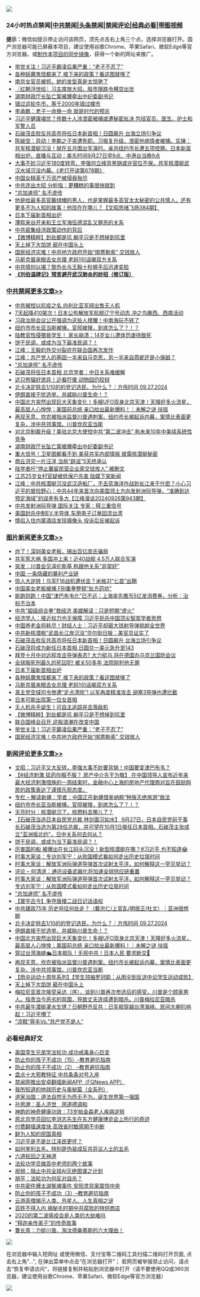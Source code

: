 ![](https://raw.githubusercontent.com/jsvpn/jsproxy/dev/64photo/fqnews-qr.jpg)

<div id="tt">
<h3>24小时热点禁闻|<a href="#%E4%B8%AD%E5%85%B1%E7%A6%81%E9%97%BB%E6%9B%B4%E5%A4%9A%E6%96%87%E7%AB%A0">中共禁闻</a>|<a href="#%E5%9B%BE%E7%89%87%E6%96%B0%E9%97%BB%E6%9B%B4%E5%A4%9A%E6%96%87%E7%AB%A0">头条禁闻</a>|<a href="#%E6%96%B0%E9%97%BB%E8%AF%84%E8%AE%BA%E6%9B%B4%E5%A4%9A%E6%96%87%E7%AB%A0">禁闻评论|<a href="#%E5%BF%85%E7%9C%8B%E7%BB%8F%E5%85%B8%E5%A5%BD%E6%96%87">经典必看</a>|<a href="https://696153.xyz/3" target="_blank">带图视频</a></h3>
<div><b>提示：</b>微信如提示停止访问该网页，须先点击右上角三个点，选择浏览器打开。国产浏览器可能已屏蔽本项目，建议使用谷歌Chrome、苹果Safari、微软Edge等官方浏览器。或<a href="%E5%88%B6%E4%BD%9Cgit%E7%A6%81%E9%97%BB%E9%95%9C%E5%83%8F.md">制作本项目的同步镜像</a>，获得一个新的网址来推广。</div>
<ul>

<li><a href="/topimagenews/20240927/2094420.md">举世关注！习近平霸凌后果严重：“老子不忍了”</a></li>
<li><a href="/topimagenews/20240927/2094467.md">各种妖魔鬼怪都来了 接下来的政策？看这图就够了</a></li>
<li><a href="/cnnews/20240927/2094475.md">南京女官员被抓，她的发型真是太惊艳了</a></li>
<li><a href="/cbnews/20240927/2094437.md">〖红朝浮世绘〗习主席放大招，股市限跌令横空出世</a></li>
<li><a href="/cbnews/20240927/2094550.md">湖南财政厅长坠亡案被爆牵出中纪委副书记</a></li>
<li><a href="/baitai/20240927/2094568.md">错过这轮牛市，等于2000年错过楼市</a></li>
<li><a href="/topimagenews/20240927/2094386.md">李承鹏：老子一命换一命 就是时代的预兆</a></li>
<li><a href="/baitai/20240927/2094461.md">习近平健康堪忧？传数十人涉泄密被捕或遭秘密处决 包括官员、医生、护士和军警人员</a></li>
<li><a href="/topimagenews/20240927/2094604.md">石破茂击败反共高市将任日本新首相！日圆飙升 台海立场引争议</a></li>
<li><a href="/sohnews/20240927/2094567.md">陈破空：异动！李鹏之子突遭免职。习报复升级，泄密他病情者被捕。实锤：共军核潜艇沉没！就在五月围台军演时。亲共纽约市长遭五项控罪。日本新首相出炉。直播与互动：美东时间9月27日早9点、中港台当晚9点</a></li>
<li><a href="/sohnews/20240927/2094493.md">大事不妙习近平180度转弯，李强何立峰背黑锅或许官位不保，共军核潜艇武汉水域沉没内幕。《老灯开讲第678期》</a></li>
<li><a href="/cbnews/20240927/2094421.md">中国女精英千万资产被侵吞殆尽</a></li>
<li><a href="/baitai/20240927/2094614.md">中共连出大招 分析指：更糟糕的事很快就到</a></li>
<li><a href="/comments/20240927/2094652.md">“总加速师” 名不虚传</a></li>
<li><a href="/sohnews/20240927/2094350.md">他是给最多高官戴绿帽的男人，也是掌握最多高官太太秘密的公共情人，还有更多不为人知的故事！他现在在哪儿？【文昭思绪飞扬384期】</a></li>
<li><a href="/topimagenews/20240927/2094494.md">日本下届新首相出炉</a></li>
<li><a href="/sohnews/20240927/2094362.md">薄熙来谷开来和王立军海伍德混乱又罪恶的关系</a></li>
<li><a href="/ssgc/20240927/2094592.md">中共密集经济政策动作的背后</a></li>
<li><a href="/topimagenews/20240927/2094431.md">【微博精粹】到处都是坑 躺平只是不想掉到坑里</a></li>
<li><a href="/comments/20240927/2094453.md">天上掉下大馅饼 砸在中国头上</a></li>
<li><a href="/topimagenews/20240927/2094419.md">国民经济灾难！中共地方政府开始“绑票勒索” 交钱放人</a></li>
<li><a href="/topimagenews/20240927/2094444.md">马斯克眉来眼去女总理 老妈1句话揭双方关系</a></li>
<li><a href="/ccpdope/20240927/2094425.md">中共情何以堪？黎外长与王毅十秒握手后迅速变脸</a></li>
<li><b><a href="/comments/20200207/1272816.md" target="_blank">《刘伯温碑记》预言避开武汉肺炎的妙招（修订版）</a></b></li>
</ul>
</div>

<div class="catlist">
<h3><a href="/cbnews/" target="_blank">中共禁闻</a><span><a href="/cbnews/" target="_blank" rel="nofollow">更多文章>></a></span></h3>
<ul>
<li><a href="/cbnews/20240928/2094818.md" target="_blank">中共被控以抗疫之名 向利比亚军阀出售无人机</a></li>
<li><a href="/cbnews/20240928/2094799.md" target="_blank">7天起降410架次！日本公布解放军航舰辽宁号动态 冲之鸟礁西、西南活动</a></li>
<li><a href="/cbnews/20240928/2094797.md" target="_blank">习政治局会议公开强调为这些人撑腰！中南海玩不转了</a></li>
<li><a href="/comments/20240928/2094745.md" target="_blank">纽约市市长亚当斯被捕，官邸被搜，到底怎么了？！？</a></li>
<li><a href="/cbnews/20240928/2094700.md" target="_blank">陆教官性侵猥亵学生！ 家长崩溃：14岁女儿遭体罚虐待致死</a></li>
<li><a href="/comments/20240928/2094697.md" target="_blank">饼干民调，或成为当下最准民调？！</a></li>
<li><a href="/cbnews/20240928/2094687.md" target="_blank">江峰：王毅的外交分裂症在联合国再次发作</a></li>
<li><a href="/cbnews/20240928/2094686.md" target="_blank">江峰：共产党人的基因一半来自马克思，另一半来自燕妮还是小保姆？</a></li>
<li><a href="/comments/20240927/2094652.md" target="_blank">“总加速师” 名不虚传</a></li>
<li><a href="/cbnews/20240927/2094644.md" target="_blank">石破茂将任日本首相 北京学者：中日关系难缓解</a></li>
<li><a href="/cbnews/20240927/2094643.md" target="_blank">这只熊猫好诡异！近看吓傻 动物园仍狡辩</a></li>
<li><a href="/comments/20240927/2094624.md" target="_blank">北卡决定除去1/10的的登记选民，为什么？｜方伟时间 09.27.2024</a></li>
<li><a href="/comments/20240927/2094611.md" target="_blank">伊朗直接干扰选举，并威胁川普生命！？</a></li>
<li><a href="/comments/20240927/2094600.md" target="_blank">中国北方突然出现巨大天象变化！多艘UFO现身北京天津！天降好多火流星，最高层人心惶惶；美国前总统 亲口给出最新爆料！｜未解之谜 扶摇</a></li>
<li><a href="/comments/20240927/2094569.md" target="_blank">再现天意，坎农被指派监督川普遇刺案。纽约市长被起诉内幕，案情比表面更复杂，涉中共领事馆。川普坎农亚当斯</a></li>
<li><a href="/cbnews/20240927/2094551.md" target="_blank">对北京制裁升级？美驻北京大使控中共“第二波冲击” 称未来10年中美续系统性竞争</a></li>
<li><a href="/cbnews/20240927/2094550.md" target="_blank">湖南财政厅长坠亡案被爆牵出中纪委副书记</a></li>
<li><a href="/cbnews/20240927/2094471.md" target="_blank">重大信号！卫星图都看不到 美获共军内部情报 披露核潜艇秘密</a></li>
<li><a href="/cbnews/20240927/2094470.md" target="_blank">商丘洪灾一片汪洋 当局“辟谣”5天终承认</a></li>
<li><a href="/cbnews/20240927/2094469.md" target="_blank">陆学者吁“停止置留民营企业家交钱放人” 被删文</a></li>
<li><a href="/cbnews/20240927/2094468.md" target="_blank">江苏25岁女村官疑被低保户杀害 陆媒下架新闻</a></li>
<li><a href="/cbnews/20240927/2094465.md" target="_blank">江峰：中共核潜艇沉没武汉造船厂，不去蓝海洋作战到长江来干什麽？小心习近平的冒险野心；中共44年来首次向美国领土方向发射洲际导弹，“准确到达预定海域”的误差有多大【江峰漫谈20240926第943期】</a></li>
<li><a href="/cbnews/20240927/2094447.md" target="_blank">中共发射洲际导弹 国际关注 专家：释三重信号</a></li>
<li><a href="/cbnews/20240927/2094446.md" target="_blank">美国封杀中制EV.半导体 车用电子订单回流台湾</a></li>
<li><a href="/cbnews/20240927/2094445.md" target="_blank">情侣入住内蒙酒店发现摄像头 投诉后反被起诉</a></li>

</ul>
</div>
<div class="catlist">
<h3><a href="/topimagenews/" target="_blank">图片新闻</a><span><a href="/topimagenews/" target="_blank" rel="nofollow">更多文章>></a></span></h3>
<ul>
<li><a href="/topimagenews/20240928/2094817.md" target="_blank">炸了！深圳美女老板，搞出百亿庞氏骗局</a></li>
<li><a href="/topimagenews/20240928/2094816.md" target="_blank">共军惹大祸 多国冲上来！近40战舰 4.5万人联合军演</a></li>
<li><a href="/topimagenews/20240928/2094796.md" target="_blank">突发：川普会见泽伦斯基 称跟他关系“非常好”</a></li>
<li><a href="/topimagenews/20240928/2094795.md" target="_blank">中国 一条隐藏的暴利产业链</a></li>
<li><a href="/topimagenews/20240928/2094794.md" target="_blank">惊人大逆转！乌军F16战机遭伏击？米格31“匕首”出鞘</a></li>
<li><a href="/topimagenews/20240928/2094793.md" target="_blank">中国美女老板被捕 FBI重拳整顿“处方药坊”</a></li>
<li><a href="/topimagenews/20240928/2094770.md" target="_blank">能跑则跑！中国“津巴布韦化”已不远；上海率先撒币5亿发消费券，分析：治标不治本</a></li>
<li><a href="/topimagenews/20240928/2094690.md" target="_blank">中共“超级组合拳”救经济 美媒解读：只是短期“虚火”</a></li>
<li><a href="/topimagenews/20240927/2094669.md" target="_blank">经济学人：接近权力也无保障 习近平扼杀中国顶尖智库学者思想</a></li>
<li><a href="/topimagenews/20240927/2094642.md" target="_blank">中国养老金将耗尽！财经人士：习近平却砸大钱射导弹挑衅全世界</a></li>
<li><a href="/topimagenews/20240927/2094641.md" target="_blank">中共新核潜舰“武昌长江岸沉没”华尔街日报：美官员证实了</a></li>
<li><a href="/topimagenews/20240927/2094604.md" target="_blank">石破茂击败反共高市将任日本新首相！日圆飙升 台海立场引争议</a></li>
<li><a href="/topimagenews/20240927/2094549.md" target="_blank">石破茂将成为新任日本首相 日圆兑一美元急升至143</a></li>
<li><a href="/topimagenews/20240927/2094548.md" target="_blank">拜登十月中对远程攻击导弹表态? 大力挺乌 将在德国办乌克兰国防会议</a></li>
<li><a href="/topimagenews/20240927/2094547.md" target="_blank">全球服死刑最久的死囚犯! 被关50多年 法院刚判他无罪</a></li>
<li><a href="/topimagenews/20240927/2094494.md" target="_blank">日本下届新首相出炉</a></li>
<li><a href="/topimagenews/20240927/2094467.md" target="_blank">各种妖魔鬼怪都来了 接下来的政策？看这图就够了</a></li>
<li><a href="/topimagenews/20240927/2094444.md" target="_blank">马斯克眉来眼去女总理 老妈1句话揭双方关系</a></li>
<li><a href="/topimagenews/20240927/2094443.md" target="_blank">真主党空域司令惨遭“定点清除”! 以军再度精准攻击 胡塞3导弹也遭拦截</a></li>
<li><a href="/topimagenews/20240927/2094442.md" target="_blank">日本可能出现第一位女首相</a></li>
<li><a href="/topimagenews/20240927/2094432.md" target="_blank">无人机杀手诞生！可自主追踪并击落敌机</a></li>
<li><a href="/topimagenews/20240927/2094431.md" target="_blank">【微博精粹】到处都是坑 躺平只是不想掉到坑里</a></li>
<li><a href="/topimagenews/20240927/2094430.md" target="_blank">联合国峰会召开 这股浪潮在改变中国</a></li>
<li><a href="/topimagenews/20240927/2094420.md" target="_blank">举世关注！习近平霸凌后果严重：“老子不忍了”</a></li>
<li><a href="/topimagenews/20240927/2094419.md" target="_blank">国民经济灾难！中共地方政府开始“绑票勒索” 交钱放人</a></li>

</ul>
</div>
<div class="catlist">
<h3><a href="/comments/" target="_blank">新闻评论</a><span><a href="/comments/" target="_blank" rel="nofollow">更多文章>></a></span></h3>
<ul>
<li><a href="/comments/20240928/2094814.md" target="_blank">文昭：习近平又大反转，李强大事不妙要背锅！中国要变津巴布韦？</a></li>
<li><a href="/comments/20240928/2094790.md" target="_blank">【#经济刺激 猛药你服不服？ 房产中介先干为敬】 在中国领导人宣布近年来最大经济刺激措施的一周结束时，金融中心上海的房地产代理商对旨在鼓励购房的政策表达了谨慎乐观态度。</a></li>
<li><a href="/comments/20240928/2094755.md" target="_blank">专栏 &#8211; 解读新疆：学者：中国正在新疆借鉴纳粹“种族灭绝旅游”做法</a></li>
<li><a href="/comments/20240928/2094745.md" target="_blank">纽约市市长亚当斯被捕，官邸被搜，到底怎么了？！？</a></li>
<li><a href="/comments/20240928/2094741.md" target="_blank">天亮时分：核潜艇沉了，核燃料去哪儿了？</a></li>
<li><a href="/comments/20240928/2094723.md" target="_blank">【石破茂当选日本自民党总裁 林剑面沉如水】 9月27日，日本自民党前干事长石破茂当选为第28任总裁，并可望在10月1日接任日本首相。石破茂主张成立&quot;亚洲版北约&quot;，日中关系何去何从？</a></li>
<li><a href="/comments/20240928/2094697.md" target="_blank">饼干民调，或成为当下最准民调？！</a></li>
<li><a href="/comments/20240928/2094688.md" target="_blank">厉害国的船 被爆出在长江码头沉没！新型核潜艇在哪？#习近平 也不知道😂</a></li>
<li><a href="/comments/20240927/2094684.md" target="_blank">时事大家谈：专访刘军宁：从败国模式看如何走出历史垃圾时间</a></li>
<li><a href="/comments/20240927/2094683.md" target="_blank">时事大家谈：解放军洲际弹道导弹首次试射太平洋，如何解释这一罕见举动？</a></li>
<li><a href="/comments/20240927/2094675.md" target="_blank">评论 &#8211; 何清涟：通讯设备武器化将加速全球供应链重置</a></li>
<li><a href="/comments/20240927/2094655.md" target="_blank">时事大家谈：解放军洲际弹道导弹首次试射太平洋，如何解释这一罕见举动？专访刘军宁：从败国模式看如何走出历史垃圾时间</a></li>
<li><a href="/comments/20240927/2094652.md" target="_blank">“总加速师” 名不虚传</a></li>
<li><a href="/comments/20240927/2094649.md" target="_blank">【寰宇古今】争夺唐楼二战日记话语权</a></li>
<li><a href="/comments/20240927/2094626.md" target="_blank">中共建政75年 历史将往何处走？（戴忠仁/上官乱/明居正/杜文）｜亚洲很想聊</a></li>
<li><a href="/comments/20240927/2094624.md" target="_blank">北卡决定除去1/10的的登记选民，为什么？｜方伟时间 09.27.2024</a></li>
<li><a href="/comments/20240927/2094611.md" target="_blank">伊朗直接干扰选举，并威胁川普生命！？</a></li>
<li><a href="/comments/20240927/2094600.md" target="_blank">中国北方突然出现巨大天象变化！多艘UFO现身北京天津！天降好多火流星，最高层人心惶惶；美国前总统 亲口给出最新爆料！｜未解之谜 扶摇</a></li>
<li><a href="/comments/20240927/2094599.md" target="_blank">穿过台湾海峡🛳️日本舰队！无视中共！日本人民 要求断交📣</a></li>
<li><a href="/comments/20240927/2094569.md" target="_blank">再现天意，坎农被指派监督川普遇刺案。纽约市长被起诉内幕，案情比表面更复杂，涉中共领事馆。川普坎农亚当斯</a></li>
<li><a href="/comments/20240927/2094492.md" target="_blank">【雨伞运动十周年系列】【学生领袖罗冠聪：从雨伞到反送中论学生运动成败】</a></li>
<li><a href="/comments/20240927/2094453.md" target="_blank">天上掉下大馅饼 砸在中国头上</a></li>
<li><a href="/comments/20240927/2094418.md" target="_blank">梅拉尼亚首次接受采访（序），谈到川普再次参选后的感受，川普是个顾家男人。指责当今恶劣的氛围，导致丈夫连续遭到暗杀。川普梅拉尼亚暗杀</a></li>
<li><a href="/comments/20240927/2094417.md" target="_blank">中共最牛潜艇灌水生锈？日朝野齐反共：日军舰穿越台湾海峡、民间大喇叭响起！习近平懵了</a></li>
<li><a href="/comments/20240927/2094395.md" target="_blank">“凉鞋”辱毛Vs.&#8221;共产党不是人&#8221;</a></li>

</ul>
</div>

<div class="catlist">
<h3>必看经典好文</h3>
<ul>
<li><a href="/comments/20210509/1542373.md" target="_blank">美国孪生兄弟学法轮功 成功戒毒身心巨变</a></li>
<li><a href="/comments/20231003/1941700.md" target="_blank">防止你的孩子不成功（15）-教育避坑指南</a></li>
<li><a href="/comments/20230917/1933753.md" target="_blank">防止你的孩子不成功（2） &#8211;教育避坑指南</a></li>
<li><a href="/cbnews/20190701/1151453.md" target="_blank">盘点十大邪教特征 中共条条对号入座</a></li>
<li><a href="/comments/20200503/1322531.md" target="_blank">禁闻网推出安卓翻墙新闻APP（FQNews APP）</a></li>
<li><a href="/comments/20220601/1740278.md" target="_blank">我所知道的地球历史与奥秘篇（全系列）</a></li>
<li><a href="/comments/20220722/1761708.md" target="_blank">道家治国：道法自然无为而无不为，诞生世界第一强国</a></li>
<li><a href="/comments/20210216/1488350.md" target="_blank">孙思邈：圣人济世　用道德调和</a></li>
<li><a href="/comments/20220315/1705037.md" target="_blank">神韵的神奇健康功效：73岁帕金森老人疾病逆转</a></li>
<li><a href="/topimagenews/20240511/2035423.md" target="_blank">原北京学员回忆李洪志先生在东方健康博览会上所行的奇迹</a></li>
<li><a href="/comments/20210630/1485911.md" target="_blank">付费翻墙速度快 高效省时敏感期不中断</a></li>
<li><a href="/comments/20200926/1403589.md" target="_blank">鲜为人知的民国真相</a></li>
<li><a href="/comments/20220703/1753426.md" target="_blank">习近平是不是比江泽民更坏？</a></li>
<li><a href="/comments/20221120/1813928.md" target="_blank">如何鉴别五毛，特别是伪装成反共异议人士的五毛</a></li>
<li><a href="/tculture/20231202/1968819.md" target="_blank">六道轮回之天神道</a></li>
<li><a href="/comments/20200629/1352533.md" target="_blank">法轮功学员做高中老师的两个故事</a></li>
<li><a href="/comments/20201221/1451945.md" target="_blank">视频：阻止中共全球AI灭绝图谋之计划</a></li>
<li><a href="/comments/20190213/1080251.md" target="_blank">胡平：法轮功为何反对自杀？</a></li>
<li><a href="/ccpdope/20220806/1768044.md" target="_blank">中共密件爆太湖冤魂事件 安阳灵异案震惊中央</a></li>
<li><a href="/comments/20230918/1935105.md" target="_blank">防止你的孩子不成功（3）&#8211;教育避坑指南</a></li>
<li><a href="/comments/20200919/82684.md" target="_blank">云游高僧揭示人类、外星人、人生真相之谜</a></li>
<li><a href="/lifebaike/20200711/1358994.md" target="_blank">百姓不得入内 揭秘毛时期中共腐败的特供商店</a></li>
<li><a href="/comments/20200712/1359432.md" target="_blank">2020的第二波瘟疫会是人类的大劫难吗</a></li>
<li><a href="/tculture/20121214/86862.md" target="_blank">“释迦亲传弟子”的传奇故事</a></li>
<li><a href="/comments/20230601/1891432.md" target="_blank">曹长青：力挺川普、淘汰德桑蒂斯的六大理由！</a></li>

</ul>
</div>

![](https://raw.githubusercontent.com/jsvpn/jsproxy/dev/64photo/fqnews-qr.jpg)

在浏览器中输入短网址 或使用微信、支付宝等二维码工具扫描二维码打开页面, 点击右上角"...", 在弹出菜单中点击“在浏览器打开”； 若网页被举报禁止访问，请点击“恢复申请访问”，将链接复制并粘贴到浏览器中打开（请不要使用QQ或360浏览器，建议使用谷歌Chrome、苹果Safari、微软Edge等官方浏览器）

![](https://raw.githubusercontent.com/jsvpn/jsproxy/dev/64photo/wx.jpg)